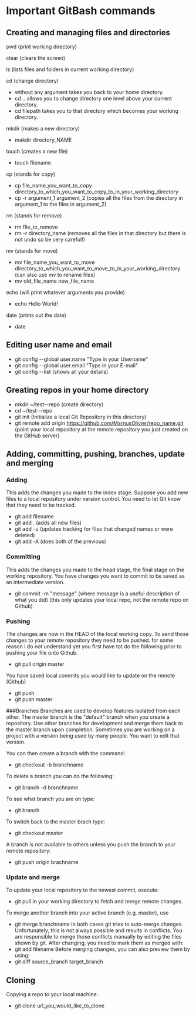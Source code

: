 # Important GitBash commands 
## Creating and managing files and directories
pwd 	(print working directory)

clear   (clears the screen)

ls 		(lists files and folders in current working directory)

cd 		(change directory)
* without any argument takes you back to your home directory.
* cd .. allows you to change directory one level above your current directory.
* cd filepath takes you to that directory which becomes your working directory.

mkdir	(makes a new directory)
* makdir directory_NAME

touch 	(creates a new file)
* touch filename

cp		(stands for copy)
* cp file_name_you_want_to_copy directory_to_which_you_want_to_copy_to_in_your_working_directory
* cp -r argument_1 argument_2  (copies all the files from the directory in argument_1 to the files in argument_2) 

rm		(stands for remove)
* rm file_to_remove
* rm -r directory_name  (removes all the files in that directory but there is not undo so be very careful!)

mv 		(stands for move)
* mv file_name_you_want_to_move directory_to_which_you_want_to_move_to_in_your_working_directory 
(can also use mv to rename files)
* mv old_file_name new_file_name

echo	(will print whatever arguments you provide)
* echo Hello World!	

date 	(prints out the date)
* date
		
## Editing user name and email
* git config --global user.name "Type in your Username"
* git config --global user.email "Type in your E-mail"
* git config --list  	(shows all your details)

## Greating repos in your home directory
* mkdir ~/test--repo   	(create directory)
* cd ~/test--repo
* git init				(Initialize a local Git Repository in this directory)	
* git remote add origin https://github.com/MarnusOlivier/repo_name.git	(point your local repository at the remote repository you just created on the GitHub server)

## Adding, committing, pushing, branches, update and merging  
### Adding
This adds the changes you made to the index stage.
Suppose you add new files to a local repository under version control.
You need to let Git know that they need to be tracked.
* git add filename
* git add .		(adds all new files)
* git add -u	(updates tracking for files that changed names or were deleted)
* git add -A	(does both of the previous)

### Committing 
This adds the changes you made to the head stage, the final stage on the working repository.
You have changes you want to commit to be saved as an intermediate version.
* git commit -m "message"  	(where message is a useful description of what you did)
							(this only updates your local repo, not the remote repo on Github)

### Pushing 
The changes are now in the HEAD of the local working copy. To send those changes to your remote repository they need to be pushed.
for some reason i do not understand yet you first have tot do the following prior to pushing your file onto Github.
* git pull origin master

You have saved local commits you would like to update on the remote (Github)
* git push
* git push master

###Branches 
Branches are used to develop features isolated from each other. The master branch is the "default" branch when you create a repository. Use other branches for development and merge them back to the master branch upon completion.
Sometimes you are working on a project with a version being used by many people.
You want to edit that version.

You can then create a branch with the command:
* git checkout -b branchname

To delete a branch you can do the following:
* git branch -d branchname

To see what branch you are on type:
* git branch

To switch back to the master brach type:
* git checkout master

A branch is not available to others unless you push the branch to your remote repository:
* git push origin brachname

### Update and merge
To update your local repository to the newest commit, execute:
* git pull
in your working directory to fetch and merge remote changes.

To merge another branch into your active branch (e.g. master), use
* git merge branchname
In both cases git tries to auto-merge changes. 
Unfortunately, this is not always possible and results in conflicts. 
You are responsible to merge those conflicts manually by editing the files shown by git. 
After changing, you need to mark them as merged with:
* git add filename
Before merging changes, you can also preview them by using:
* git diff source_branch target_branch

## Cloning
Copying a repo to your local machine:
* git clone url_you_would_like_to_clone





